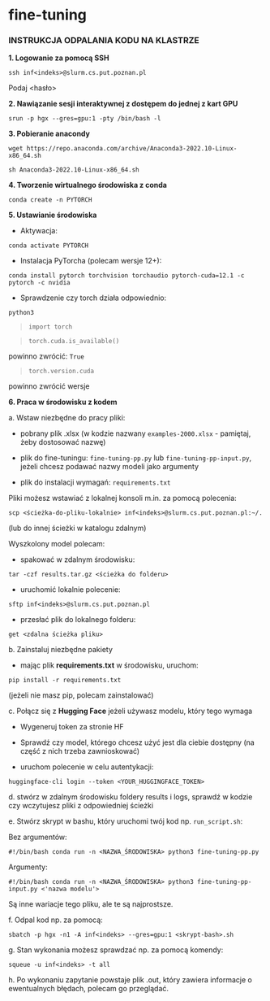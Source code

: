 # fine-tuning

### INSTRUKCJA ODPALANIA KODU NA KLASTRZE

**1. Logowanie za pomocą SSH**

`ssh inf<indeks>@slurm.cs.put.poznan.pl`

Podaj <hasło>

**2. Nawiązanie sesji interaktywnej z dostępem do jednej z kart GPU**

`srun -p hgx --gres=gpu:1 -pty /bin/bash -l`

**3. Pobieranie anacondy**

`wget https://repo.anaconda.com/archive/Anaconda3-2022.10-Linux-x86_64.sh`

`sh Anaconda3-2022.10-Linux-x86_64.sh`

**4. Tworzenie wirtualnego środowiska z conda**

`conda create -n PYTORCH`

**5. Ustawianie środowiska**

- Aktywacja:

`conda activate PYTORCH`

- Instalacja PyTorcha (polecam wersje 12+):

`conda install pytorch torchvision torchaudio pytorch-cuda=12.1 -c pytorch -c nvidia`

- Sprawdzenie czy torch działa odpowiednio:

`python3`

> `import torch`

> `torch.cuda.is_available()`

powinno zwrócić: `True`

> `torch.version.cuda`

powinno zwrócić wersje

**6. Praca w środowisku z kodem**

a. Wstaw niezbędne do pracy pliki:

- pobrany plik .xlsx (w kodzie nazwany `examples-2000.xlsx` - pamiętaj, żeby dostosować nazwę)

- plik do fine-tuningu: `fine-tuning-pp.py` lub `fine-tuning-pp-input.py`, jeżeli chcesz podawać nazwy modeli jako argumenty

- plik do instalacji wymagań: `requirements.txt`

Pliki możesz wstawiać z lokalnej konsoli m.in. za pomocą polecenia:

`scp <ścieżka-do-pliku-lokalnie> inf<indeks>@slurm.cs.put.poznan.pl:~/.`

(lub do innej ścieżki w katalogu zdalnym)

Wyszkolony model polecam:

- spakować w zdalnym środowisku:

`tar -czf results.tar.gz <ścieżka do folderu>`

- uruchomić lokalnie polecenie:

`sftp inf<indeks>@slurm.cs.put.poznan.pl`

- przesłać plik do lokalnego folderu:

`get <zdalna ścieżka pliku>`

b. Zainstaluj niezbędne pakiety

- mając plik **requirements.txt** w środowisku, uruchom:

`pip install -r requirements.txt`

(jeżeli nie masz pip, polecam zainstalować)

c. Połącz się z **Hugging Face** jeżeli używasz modelu, który tego wymaga

- Wygeneruj token za stronie HF

- Sprawdź czy model, którego chcesz użyć jest dla ciebie dostępny (na część z nich trzeba zawnioskować)

- uruchom polecenie w celu autentykacji:

`huggingface-cli login --token <YOUR_HUGGINGFACE_TOKEN>`

d. stwórz w zdalnym środowisku foldery results i logs, sprawdź w kodzie czy wczytujesz pliki z odpowiedniej ścieżki

e. Stwórz skrypt w bashu, który uruchomi twój kod np. `run_script.sh`:

Bez argumentów:

`#!/bin/bash
conda run -n <NAZWA_ŚRODOWISKA> python3 fine-tuning-pp.py`

Argumenty:

`#!/bin/bash
conda run -n <NAZWA_ŚRODOWISKA> python3 fine-tuning-pp-input.py <'nazwa modelu'>`

Są inne wariacje tego pliku, ale te są najprostsze.

f. Odpal kod np. za pomocą:

`sbatch -p hgx -n1 -A inf<indeks> --gres=gpu:1 <skrypt-bash>.sh`

g. Stan wykonania możesz sprawdzać np. za pomocą komendy:

`squeue -u inf<indeks> -t all`

h. Po wykonaniu zapytanie powstaje plik .out, który zawiera informacje o ewentualnych błędach, polecam go przeglądać.
 
